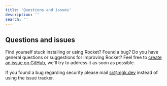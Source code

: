 ```yaml
---
title: 'Questions and issues'
description: ''
search: ''
---
```


## Questions and issues

Find yourself stuck installing or using Rocket? Found a bug? Do you have general questions or suggestions for improving Rocket? Feel free to [create an issue on GitHub](https://github.com/deploywithrocket/core/issues), we'll try to address it as soon as possible.

If you found a bug regarding security please mail [sr@mgk.dev](mailto:sr@mgk.dev) instead of using the issue tracker.